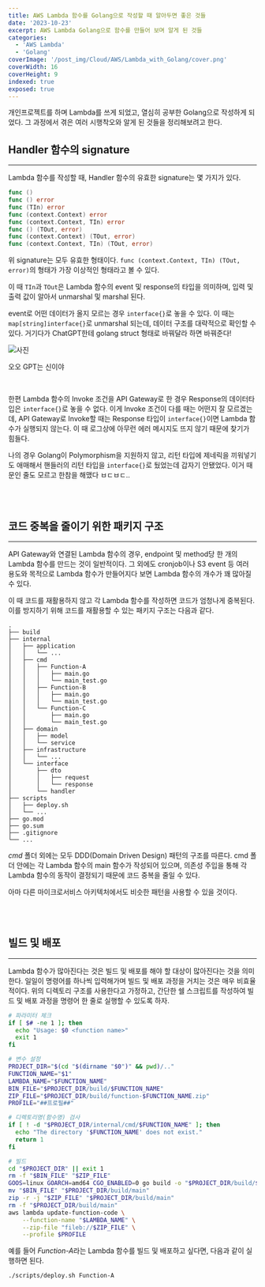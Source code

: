 ```yaml
---
title: AWS Lambda 함수를 Golang으로 작성할 때 알아두면 좋은 것들
date: '2023-10-23'
excerpt: AWS Lambda Golang으로 함수를 만들어 보며 알게 된 것들
categories:
  - 'AWS Lambda'
  - 'Golang'
coverImage: '/post_img/Cloud/AWS/Lambda_with_Golang/cover.png'
coverWidth: 16
coverHeight: 9
indexed: true
exposed: true
---
```


<script>
  import Image from '$lib/components/Image.svelte';
</script>

개인프로젝트를 하며 Lambda를 쓰게 되었고, 열심히 공부한 Golang으로 작성하게 되었다. 그 과정에서 겪은 여러 시행착오와 알게 된 것들을 정리해보려고 한다.

## Handler 함수의 signature

---

Lambda 함수를 작성할 때, Handler 함수의 유효한 signature는 몇 가지가 있다.

```go
func ()
func () error
func (TIn) error
func (context.Context) error
func (context.Context, TIn) error
func () (TOut, error)
func (context.Context) (TOut, error)
func (context.Context, TIn) (TOut, error)
```

위 signature는 모두 유효한 형태이다. `func (context.Context, TIn) (TOut, error)`의 형태가 가장 이상적인 형태라고 볼 수 있다.

이 때 `TIn`과 `TOut`은 Lambda 함수의 event 및 response의 타입을 의미하며, 입력 및 출력 값이 알아서 unmarshal 및 marshal 된다.

event로 어떤 데이터가 올지 모르는 경우 `interface{}`로 놓을 수 있다. 이 때는 `map[string]interface{}`로 unmarshal 되는데, 데이터 구조를 대략적으로 확인할 수 있다.
거기다가 ChatGPT한테 golang struct 형태로 바꿔달라 하면 바꿔준다!

<Image alt="사진" src="/post_img/Cloud/AWS/Lambda_with_Golang/1.png"/>

오오 GPT는 신이야

<br>

한편 Lambda 함수의 Invoke 조건을 API Gateway로 한 경우 Response의 데이터타입은 `interface{}`로 놓을 수 없다.
이게 Invoke 조건이 다를 때는 어떤지 잘 모르겠는데, API Gateway로 Invoke할 때는
Response 타입이 `interface{}`이면 Lambda 함수가 실행되지 않는다. 이 때 로그상에 아무런 에러 메시지도 뜨지 않기 때문에 찾기가 힘들다.

나의 경우 Golang이 Polymorphism을 지원하지 않고, 리턴 타입에 제네릭을 끼워넣기도 애매해서 핸들러의 리턴 타입을 `interface{}`로 뒀었는데 갑자기 안됐었다.
이거 때문인 줄도 모르고 한참을 해맸다 ㅂㄷㅂㄷ..

<br><br>

## 코드 중복을 줄이기 위한 패키지 구조

---

API Gateway와 연결된 Lambda 함수의 경우, endpoint 및 method당 한 개의 Lambda 함수를 만드는 것이 일반적이다.
그 외에도 cronjob이나 S3 event 등 여러 용도와 목적으로 Lambda 함수가 만들어지다 보면 Lambda 함수의 개수가 꽤 많아질 수 있다.

이 때 코드를 재활용하지 않고 각 Lambda 함수를 작성하면 코드가 엄청나게 중복된다.
이를 방지하기 위해 코드를 재활용할 수 있는 패키지 구조는 다음과 같다.

```text
.
├── build
├── internal
│   ├── application
│   │   └── ...
│   ├── cmd
│   │   ├── Function-A
│   │   │   ├── main.go
│   │   │   └── main_test.go
│   │   ├── Function-B
│   │   │   ├── main.go
│   │   │   └── main_test.go
│   │   └── Function-C
│   │       ├── main.go
│   │       └── main_test.go
│   ├── domain
│   │   ├── model
│   │   └── service
│   ├── infrastructure
│   │   └── ...
│   └── interface
│       ├── dto
│       │   ├── request
│       │   └── response
│       └── handler
├── scripts
│   ├── deploy.sh
│   └── ...
├── go.mod
├── go.sum
├── .gitignore
└── ...
```

_cmd_ 폴더 외에는 모두 DDD(Domain Driven Design) 패턴의 구조를 따른다.
cmd 폴더 안에는 각 Lambda 함수의 main 함수가 작성되어 있으며, 의존성 주입을 통해 각 Lambda 함수의 동작이 결정되기 때문에 코드 중복을 줄일 수 있다.

아마 다른 마이크로서비스 아키텍처에서도 비슷한 패턴을 사용할 수 있을 것이다.

<br><br>

## 빌드 및 배포

---

Lambda 함수가 많아진다는 것은 빌드 및 배포를 해야 할 대상이 많아진다는 것을 의미한다.
일일이 명령어를 하나씩 입력해가며 빌드 및 배포 과정을 거치는 것은 매우 비효율적이다.
위의 디렉토리 구조를 사용한다고 가정하고, 간단한 쉘 스크립트를 작성하여 빌드 및 배포 과정을 명령어 한 줄로 실행할 수 있도록 하자.

```sh
# 파라미터 체크
if [ $# -ne 1 ]; then
  echo "Usage: $0 <function name>"
  exit 1
fi

# 변수 설정
PROJECT_DIR="$(cd "$(dirname "$0")" && pwd)/.."
FUNCTION_NAME="$1"
LAMBDA_NAME="$FUNCTION_NAME"
BIN_FILE="$PROJECT_DIR/build/$FUNCTION_NAME"
ZIP_FILE="$PROJECT_DIR/build/function-$FUNCTION_NAME.zip"
PROFILE="##프로필##"

# 디렉토리명(함수명) 검사
if [ ! -d "$PROJECT_DIR/internal/cmd/$FUNCTION_NAME" ]; then
  echo "The directory '$FUNCTION_NAME' does not exist."
  return 1
fi

# 빌드
cd "$PROJECT_DIR" || exit 1
rm -f "$BIN_FILE" "$ZIP_FILE"
GOOS=linux GOARCH=amd64 CGO_ENABLED=0 go build -o "$PROJECT_DIR/build/$FUNCTION_NAME" -C "$PROJECT_DIR/internal/cmd/$FUNCTION_NAME" "./..."
mv "$BIN_FILE" "$PROJECT_DIR/build/main"
zip -r -j "$ZIP_FILE" "$PROJECT_DIR/build/main"
rm -f "$PROJECT_DIR/build/main"
aws lambda update-function-code \
    --function-name "$LAMBDA_NAME" \
    --zip-file "fileb://$ZIP_FILE" \
    --profile $PROFILE
```

예를 들어 *Function-A*라는 Lambda 함수를 빌드 및 배포하고 싶다면, 다음과 같이 실행하면 된다.

```bash
./scripts/deploy.sh Function-A
```
